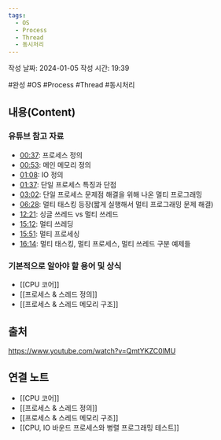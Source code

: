 ```yaml
---
tags:
  - OS
  - Process
  - Thread
  - 동시처리
---
```

작성 날짜: 2024-01-05
작성 시간: 19:39

#완성 #OS #Process #Thread #동시처리


## 내용(Content)

### 유튜브 참고 자료
- [00:37](https://www.youtube.com/watch?v=QmtYKZC0lMU#t=37.851879): 프로세스 정의
- [00:53](https://www.youtube.com/watch?v=QmtYKZC0lMU#t=53.62376716048207): 메인 메모리 정의
- [01:08](https://www.youtube.com/watch?v=QmtYKZC0lMU#t=68.13356082452393): IO 정의
- [01:37](https://www.youtube.com/watch?v=QmtYKZC0lMU#t=97.31720706902301): 단일 프로세스 특징과 단점
- [03:02](https://www.youtube.com/watch?v=QmtYKZC0lMU#t=182.971034): 단일 프로세스 문제점 해결을 위해 나온 멀티 프로그래밍
- [06:28](https://www.youtube.com/watch?v=QmtYKZC0lMU#t=388.642109): 멀티 태스킹 등장(짧게 실행해서 멀티 프로그래밍 문제 해결)
- [12:21](https://www.youtube.com/watch?v=QmtYKZC0lMU#t=741.795952): 싱글 쓰레드 vs 멀티 쓰레드
- [15:12](https://www.youtube.com/watch?v=QmtYKZC0lMU#t=912.477266): 멀티 쓰레딩
- [15:51](https://www.youtube.com/watch?v=QmtYKZC0lMU#t=951.3253507359595): 멀티 프로세싱
- [16:14](https://www.youtube.com/watch?v=QmtYKZC0lMU#t=974.204663): 멀티 태스킹, 멀티 프로세스, 멀티 쓰레드 구분 예제들


### 기본적으로 알아야 할 용어 및 상식
- [[CPU 코어]]
- [[프로세스 & 스레드 정의]]
- [[프로세스 & 스레드 메모리 구조]]


## 출처
https://www.youtube.com/watch?v=QmtYKZC0lMU
## 연결 노트
- [[CPU 코어]]
- [[프로세스 & 스레드 정의]]
- [[프로세스 & 스레드 메모리 구조]]
- [[CPU, IO 바운드 프로세스와 병렬 프로그래밍 테스트]]